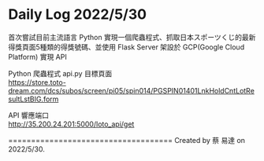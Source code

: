# Daily Log  2022/5/30

首次嘗試目前主流語言 Python 實現一個爬蟲程式、抓取日本スポーツくじ的最新得獎頁面5種類的得獎號碼、並使用 Flask Server 架設於 GCP(Google Cloud Platform) 實現 API 

Python 爬蟲程式 api.py 目標頁面  
https://store.toto-dream.com/dcs/subos/screen/pi05/spin014/PGSPIN01401LnkHoldCntLotResultLstBIG.form 

API 響應端口  
http://35.200.24.201:5000/loto_api/get

====================================
Created by 蔡 易達 on 2022/5/30.
